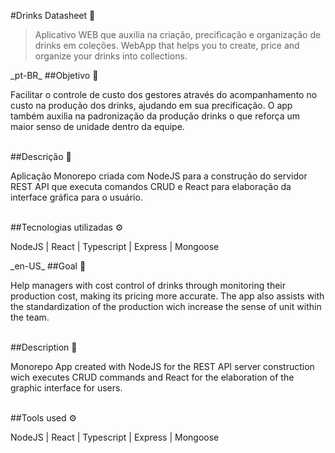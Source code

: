 #Drinks Datasheet 🍹
> Aplicativo WEB que auxilia na criação, precificação e organização de drinks em coleções. 
> WebApp that helps you to create, price and organize your drinks into collections. 

<div>
 <span> _pt-BR_ </span>
 ##Objetivo 🎯 
 <p>
  Facilitar o controle de custo dos gestores através do acompanhamento no custo na produção dos drinks, ajudando em sua precificação. O app também auxilia na padronização da produção drinks o que reforça um maior senso de unidade dentro da equipe.
 </p><br>
 ##Descrição 🚀 
 <p>
  Aplicação Monorepo criada com NodeJS para a construção do servidor REST API que executa comandos CRUD e React para elaboração da interface gráfica para o usuário. 
 </p><br>
 ##Tecnologias utilizadas ⚙️ 
 <p>
  NodeJS | React | Typescript | Express | Mongoose 
 </p>
</div>


<div>
 <span> _en-US_ </span>
 ##Goal 🎯 
 <p>
  Help managers with cost control of drinks through monitoring their production cost, making its pricing more accurate. The app also assists with the standardization of the production wich increase the sense of unit within the team.
 </p><br>
 ##Description 🚀 
 <p>
  Monorepo App created with NodeJS for the REST API server construction wich executes CRUD commands and React for the elaboration of the graphic interface for users. 
 </p><br>
 ##Tools used ⚙️ 
 <p>
  NodeJS | React | Typescript | Express | Mongoose 
 </p>
</div>


